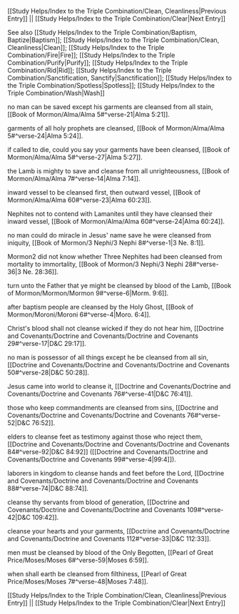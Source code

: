 [[Study Helps/Index to the Triple Combination/Clean, Cleanliness|Previous Entry]]  ||  [[Study Helps/Index to the Triple Combination/Clear|Next Entry]]

 See also [[Study Helps/Index to the Triple Combination/Baptism, Baptize|Baptism]]; [[Study Helps/Index to the Triple Combination/Clean, Cleanliness|Clean]]; [[Study Helps/Index to the Triple Combination/Fire|Fire]]; [[Study Helps/Index to the Triple Combination/Purify|Purify]]; [[Study Helps/Index to the Triple Combination/Rid|Rid]]; [[Study Helps/Index to the Triple Combination/Sanctification, Sanctify|Sanctification]]; [[Study Helps/Index to the Triple Combination/Spotless|Spotless]]; [[Study Helps/Index to the Triple Combination/Wash|Wash]]

 no man can be saved except his garments are cleansed from all stain, [[Book of Mormon/Alma/Alma 5#^verse-21|Alma 5:21]].

 garments of all holy prophets are cleansed, [[Book of Mormon/Alma/Alma 5#^verse-24|Alma 5:24]].

 if called to die, could you say your garments have been cleansed, [[Book of Mormon/Alma/Alma 5#^verse-27|Alma 5:27]].

 the Lamb is mighty to save and cleanse from all unrighteousness, [[Book of Mormon/Alma/Alma 7#^verse-14|Alma 7:14]].

 inward vessel to be cleansed first, then outward vessel, [[Book of Mormon/Alma/Alma 60#^verse-23|Alma 60:23]].

 Nephites not to contend with Lamanites until they have cleansed their inward vessel, [[Book of Mormon/Alma/Alma 60#^verse-24|Alma 60:24]].

 no man could do miracle in Jesus' name save he were cleansed from iniquity, [[Book of Mormon/3 Nephi/3 Nephi 8#^verse-1|3 Ne. 8:1]].

 Mormon2 did not know whether Three Nephites had been cleansed from mortality to immortality, [[Book of Mormon/3 Nephi/3 Nephi 28#^verse-36|3 Ne. 28:36]].

 turn unto the Father that ye might be cleansed by blood of the Lamb, [[Book of Mormon/Mormon/Mormon 9#^verse-6|Morm. 9:6]].

 after baptism people are cleansed by the Holy Ghost, [[Book of Mormon/Moroni/Moroni 6#^verse-4|Moro. 6:4]].

 Christ's blood shall not cleanse wicked if they do not hear him, [[Doctrine and Covenants/Doctrine and Covenants/Doctrine and Covenants 29#^verse-17|D&C 29:17]].

 no man is possessor of all things except he be cleansed from all sin, [[Doctrine and Covenants/Doctrine and Covenants/Doctrine and Covenants 50#^verse-28|D&C 50:28]].

 Jesus came into world to cleanse it, [[Doctrine and Covenants/Doctrine and Covenants/Doctrine and Covenants 76#^verse-41|D&C 76:41]].

 those who keep commandments are cleansed from sins, [[Doctrine and Covenants/Doctrine and Covenants/Doctrine and Covenants 76#^verse-52|D&C 76:52]].

 elders to cleanse feet as testimony against those who reject them, [[Doctrine and Covenants/Doctrine and Covenants/Doctrine and Covenants 84#^verse-92|D&C 84:92]] ([[Doctrine and Covenants/Doctrine and Covenants/Doctrine and Covenants 99#^verse-4|99:4]]).

 laborers in kingdom to cleanse hands and feet before the Lord, [[Doctrine and Covenants/Doctrine and Covenants/Doctrine and Covenants 88#^verse-74|D&C 88:74]].

 cleanse thy servants from blood of generation, [[Doctrine and Covenants/Doctrine and Covenants/Doctrine and Covenants 109#^verse-42|D&C 109:42]].

 cleanse your hearts and your garments, [[Doctrine and Covenants/Doctrine and Covenants/Doctrine and Covenants 112#^verse-33|D&C 112:33]].

 men must be cleansed by blood of the Only Begotten, [[Pearl of Great Price/Moses/Moses 6#^verse-59|Moses 6:59]].

 when shall earth be cleansed from filthiness, [[Pearl of Great Price/Moses/Moses 7#^verse-48|Moses 7:48]].

[[Study Helps/Index to the Triple Combination/Clean, Cleanliness|Previous Entry]]  ||  [[Study Helps/Index to the Triple Combination/Clear|Next Entry]]